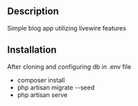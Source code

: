 ## Description

Simple blog app utilizing livewire features

## Installation

After cloning and configuring db in .env file

- composer install
- php artisan migrate --seed
- php artisan serve
